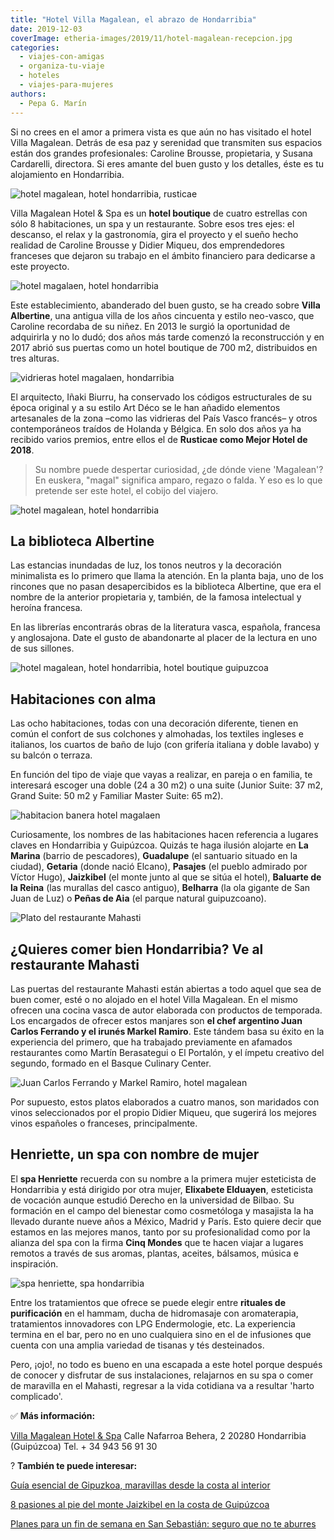 ```yaml
---
title: "Hotel Villa Magalean, el abrazo de Hondarribia"
date: 2019-12-03
coverImage: etheria-images/2019/11/hotel-magalean-recepcion.jpg
categories: 
  - viajes-con-amigas
  - organiza-tu-viaje
  - hoteles
  - viajes-para-mujeres
authors: 
  - Pepa G. Marín
---
```


Si no crees en el amor a primera vista es que aún no has visitado el hotel Villa 
Magalean. Detrás de esa paz y serenidad que transmiten sus espacios están dos grandes 
profesionales: Caroline Brousse, propietaria, y Susana Cardarelli, directora. Si eres 
amante del buen gusto y los detalles, éste es tu alojamiento en Hondarribia. 

![hotel magalean, hotel hondarribia, rusticae](etheria-images/2019/11/hotel-magalean-recepcion-900x601.jpg "Hotel Villa Magalean (Hondarribia).")

Villa Magalean Hotel & Spa es un **hotel boutique** de cuatro estrellas con sólo 8 
habitaciones, un spa y un restaurante. Sobre esos tres ejes: el descanso, el relax y la 
gastronomía, gira el proyecto y el sueño hecho realidad de Caroline Brousse y Didier 
Miqueu, dos emprendedores franceses que dejaron su trabajo en el ámbito financiero para 
dedicarse a este proyecto. 

![hotel magalaen, hotel hondarribia](etheria-images/2019/11/villa-magalean-hotel-salon-900x600.jpg "Cada detalle está cuidadosamente pensado.")

Este establecimiento, abanderado del buen gusto, se ha creado sobre **Villa Albertine**, 
una antigua villa de los años cincuenta y estilo neo-vasco, que Caroline recordaba de su 
niñez. En 2013 le surgió la oportunidad de adquirirla y no lo dudó; dos años más tarde 
comenzó la reconstrucción y en 2017 abrió sus puertas como un hotel boutique de 700 m2, 
distribuidos en tres alturas. 

![vidrieras hotel magalaen, hondarribia](etheria-images/2019/11/villa-magalean-hotel-vidrieras-900x600.jpg "Bonitas vidrieras en la escalera.")

El arquitecto, Iñaki Biurru, ha conservado los códigos estructurales de su época 
original y a su estilo Art Déco se le han añadido elementos artesanales de la zona –como 
las vidrieras del País Vasco francés– y otros contemporáneos traídos de Holanda y 
Bélgica. En solo dos años ya ha recibido varios premios, entre ellos el de **Rusticae 
como Mejor Hotel de 2018**. 

> Su nombre puede despertar curiosidad, ¿de dónde viene 'Magalean'? En euskera, "magal" 
> significa amparo, regazo o falda. Y eso es lo que pretende ser este hotel, el cobijo del 
> viajero. 

![hotel magalean, hotel hondarribia](etheria-images/2019/11/hotel-magalean-habitacion-rosa-900x601.jpg "Espacios para el relax en las habitaciones.")

## La biblioteca Albertine

Las estancias inundadas de luz, los tonos neutros y la decoración minimalista es lo 
primero que llama la atención. En la planta baja, uno de los rincones que no pasan 
desapercibidos es la biblioteca Albertine, que era el nombre de la anterior propietaria 
y, también, de la famosa intelectual y heroína francesa. 

En las librerías encontrarás obras de la literatura vasca, española, francesa y 
anglosajona. Date el gusto de abandonarte al placer de la lectura en uno de sus 
sillones. 

![hotel magalean, hotel hondarribia, hotel boutique guipuzcoa](etheria-images/2019/11/hotel-magalean-habitacion-azul-900x601.jpg "Habitación del Villa Magalean Hotel & Spa.")

## Habitaciones con alma

Las ocho habitaciones, todas con una decoración diferente, tienen en común el confort de 
sus colchones y almohadas, los textiles ingleses e italianos, los cuartos de baño de 
lujo (con grifería italiana y doble lavabo) y su balcón o terraza. 

En función del tipo de viaje que vayas a realizar, en pareja o en familia, te interesará 
escoger una doble (24 a 30 m2) o una suite (Junior Suite: 37 m2, Grand Suite: 50 m2 y 
Familiar Master Suite: 65 m2). 

![habitacion banera hotel magalaen](etheria-images/2019/11/villa-magalean-habitacion-banera-900x600.jpg "Habitación con bañera.")

Curiosamente, los nombres de las habitaciones hacen referencia a lugares claves en 
Hondarribia y Guipúzcoa. Quizás te haga ilusión alojarte en **La Marina** (barrio de 
pescadores), **Guadalupe** (el santuario situado en la ciudad), **Getaria** (donde nació 
Elcano), **Pasajes** (el pueblo admirado por Víctor Hugo), **Jaizkibel** (el monte junto 
al que se sitúa el hotel), **Baluarte de la Reina** (las murallas del casco antiguo), 
**Belharra** (la ola gigante de San Juan de Luz) o **Peñas de Aia** (el parque natural 
guipuzcoano). 

![Plato del restaurante Mahasti](etheria-images/2019/11/hotel-magalean-restaurante-hondarribia-900x600.jpg "Plato del restaurante Mahasti.")

## ¿Quieres comer bien Hondarribia? Ve al restaurante Mahasti

Las puertas del restaurante Mahasti están abiertas a todo aquel que sea de buen comer, 
esté o no alojado en el hotel Villa Magalean. En el mismo ofrecen una cocina vasca de 
autor elaborada con productos de temporada. Los encargados de ofrecer estos manjares son 
**el chef argentino Juan Carlos Ferrando y el irunés Markel Ramiro**. Este tándem basa 
su éxito en la experiencia del primero, que ha trabajado previamente en afamados 
restaurantes como Martín Berasategui o El Portalón, y el ímpetu creativo del segundo, 
formado en el Basque Culinary Center. 

![Juan Carlos Ferrando y Markel Ramiro, hotel magalean](etheria-images/2019/11/hotel-magalean-Juan-Carlos-Markel-900x675.jpg "Juan Carlos Ferrando y Markel Ramiro.")

Por supuesto, estos platos elaborados a cuatro manos, son maridados con vinos 
seleccionados por el propio Didier Miqueu, que sugerirá los mejores vinos españoles o 
franceses, principalmente. 

## Henriette, un spa con nombre de mujer

El **spa Henriette** recuerda con su nombre a la primera mujer esteticista de 
Hondarribia y está dirigido por otra mujer, **Elixabete Elduayen**, esteticista de 
vocación aunque estudió Derecho en la universidad de Bilbao. Su formación en el campo 
del bienestar como cosmetóloga y masajista la ha llevado durante nueve años a México, 
Madrid y París. Esto quiere decir que estamos en las mejores manos, tanto por su 
profesionalidad como por la alianza del spa con la firma **Cinq Mondes** que te hacen 
viajar a lugares remotos a través de sus aromas, plantas, aceites, bálsamos, música e 
inspiración. 

![spa henriette, spa hondarribia](etheria-images/2019/11/villa-magalean-spa-900x600.jpg "Spa Henriette.")

Entre los tratamientos que ofrece se puede elegir entre **rituales de purificación** en 
el hammam, ducha de hidromasaje con aromaterapia, tratamientos innovadores con LPG 
Endermologie, etc. La experiencia termina en el bar, pero no en uno cualquiera sino en 
el de infusiones que cuenta con una amplia variedad de tisanas y tés desteinados. 

Pero, ¡ojo!, no todo es bueno en una escapada a este hotel porque después de conocer y 
disfrutar de sus instalaciones, relajarnos en su spa o comer de maravilla en el Mahasti, 
regresar a la vida cotidiana va a resultar 'harto complicado'. 

✅ **Más información:** 

[Villa Magalean Hotel & Spa](https://www.villamagalean.com/es/) Calle Nafarroa Behera, 2 
20280 Hondarribia (Guipúzcoa) Tel. + 34 943 56 91 30 

? **También te puede interesar:** 

[Guía esencial de Gipuzkoa, maravillas desde la costa al 
interior](https://etheriamagazine.com/2023/02/14/que-ver-hacer-gipuzkoa/) 

[8 pasiones al pie del monte Jaizkibel en la costa de 
Guipúzcoa](https://etheriamagazine.com/2020/09/08/que-ver-guipuzcoa-jaizkibel-hondarribia-pasaia/) 

[Planes para un fin de semana en San Sebastián: seguro que no te 
aburres](https://etheriamagazine.com/2021/04/01/que-ver-hacer-en-san-sebastian/)
